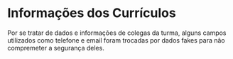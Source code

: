 # Informações dos Currículos

Por se tratar de dados e informações de colegas da turma, alguns campos utilizados como telefone e email foram trocadas por dados fakes para não compremeter a segurança deles.

